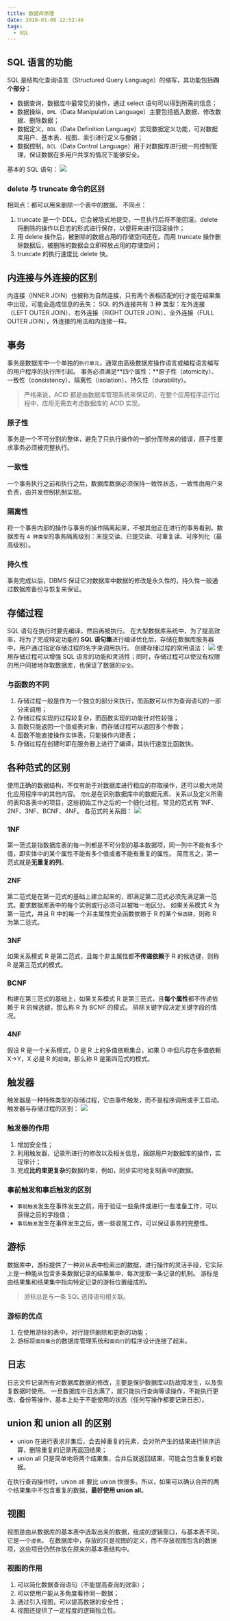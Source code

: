 ```yaml
---
title: 数据库原理
date: 2018-01-08 22:52:46
tags:
  - SQL
---
```

## SQL 语言的功能
SQL 是结构化查询语言（Structured Query Language）的缩写，其功能包括**四个部分：**
* 数据查询，数据库中最常见的操作，通过 select 语句可以得到所需的信息；
* 数据操纵，`DML`（Data Manipulation Language）主要包括插入数据、修改数据、删除数据；
* 数据定义，`DDL`（Data Definition Language）实现数据定义功能，可对数据库用户、基本表、视图、索引进行定义与撤销；
* 数据控制，`DCL`（Data Control Language）用于对数据库进行统一的控制管理，保证数据在多用户共享的情况下能够安全。

基本的 SQL 语句：
![](https://raw.githubusercontent.com/was48i/mPOST/master/msbd/5_1.jpg)
<!--more-->
### delete 与 truncate 命令的区别
相同点：都可以用来删除一个表中的数据。
不同点：
1. truncate 是一个 DDL，它会被隐式地提交，一旦执行后将不能回滚。delete 将删除的操作以日志的形式进行保存，以便将来进行回滚操作；
2. 用 delete 操作后，被删除的数据占用的存储空间还在。而用 truncate 操作删除数据后，被删除的数据会立即释放占用的存储空间；
3. truncate 的执行速度比 delete 快。

## 内连接与外连接的区别
内连接（INNER JOIN）也被称为自然连接，只有两个表相匹配的行才能在结果集中出现，可能会造成信息的丢失；
SQL 的外连接共有 3 种 类型：左外连接（LEFT OUTER JOIN）、右外连接（RIGHT OUTER JOIN）、全外连接（FULL OUTER JOIN），外连接的用法和内连接一样。
## 事务
事务是数据库中一个单独的`执行单元`，通常由高级数据库操作语言或编程语言编写的用户程序的执行所引起。
事务必须满足**四个属性：**原子性（atomicity）、一致性（consistency）、隔离性（isolation）、持久性（durability）。
> 严格来说，ACID 都是由数据库管理系统来保证的，在整个应用程序运行过程中，应用无需去考虑数据库的 ACID 实现。

### 原子性
事务是一个不可分割的整体，避免了只执行操作的一部分而带来的错误，原子性要求事务必须被完整执行。
### 一致性
一个事务执行之前和执行之后，数据库数据必须保持一致性状态，一致性由用户来负责，由并发控制机制实现。
### 隔离性
将一个事务内部的操作与事务的操作隔离起来，不被其他正在进行的事务看到。数据库有 `4 种类型`的事务隔离级别：未提交读、已提交读、可重复读、可序列化（最高级别）。
### 持久性
事务完成以后，DBMS 保证它对数据库中数据的修改是永久性的，持久性一般通过数据库备份与恢复来保证。
## 存储过程
SQL 语句在执行时要先编译，然后再被执行。
在大型数据库系统中，为了提高效率，将为了完成特定功能的 **SQL 语句集**进行编译优化后，存储在数据库服务器中，用户通过指定存储过程的名字来调用执行。
创建存储过程的常用语法：
![](https://raw.githubusercontent.com/was48i/mPOST/master/msbd/5_2.jpg)
使用存储过程可以增强 SQL 语言的功能和灵活性；同时，存储过程可以使没有权限的用户间接地存取数据库，也保证了数据的`安全`。
### 与函数的不同
1. 存储过程一般是作为一个独立的部分来执行，而函数可以作为查询语句的一部分来调用；
2. 存储过程实现的过程较复杂，而函数实现的功能针对性较强；
3. 函数只能返回一个值或表对象，而存储过程可以返回多个参数；
4. 函数不能直接操作实体表，只能操作内建表；
5. 存储过程在创建时即在服务器上进行了编译，其执行速度比函数快。

## 各种范式的区别
使用正确的数据结构，不仅有助于对数据库进行相应的存取操作，还可以极大地简化应用程序中的其他内容。
`范化`是在识别数据库中的数据元素、关系以及定义所需的表和各表中的项目，这些初始工作之后的一个细化过程。常见的范式有 1NF、2NF、3NF、BCNF、4NF。
各范式的关系图：
![](https://raw.githubusercontent.com/was48i/mPOST/master/msbd/5_3.png)
### 1NF
第一范式是指数据库表的每一列都是不可分割的基本数据项，同一列中不能有多个值，即实体中的某个属性不能有多个值或者不能有重复的属性。
简而言之，第一范式就是**无重复的列**。
### 2NF
第二范式是在第一范式的基础上建立起来的，即满足第二范式必须先满足第一范式。要求数据库表中的每个实例或行必须可以被唯一地区分。
如果关系模式 R 为第一范式，并且 R 中的每一个非主属性完全函数依赖于 R 的某个`候选键`，则称 R 为第二范式。
### 3NF
如果关系模式 R 是第二范式，且每个非主属性都**不传递依赖**于 R 的候选键，则称 R 是第三范式的模式。
### BCNF
构建在第三范式的基础上，如果关系模式 R 是第三范式，且**每个属性**都不传递依赖于 R 的候选键，那么称 R 为 BCNF 的模式。
排除关键字段决定关键字段的情况。
### 4NF
假设 R 是一个关系模式，D 是 R 上的多值依赖集合，如果 D 中但凡存在多值依赖 X→Y，X 必是 R 的`超键`，那么称 R 是第四范式的模式。
## 触发器
触发器是一种特殊类型的存储过程，它由事件触发，而不是程序调用或手工启动。
触发器与存储过程的区别：
![](https://raw.githubusercontent.com/was48i/mPOST/master/msbd/5_4.jpg)
### 触发器的作用
1. 增加安全性；
2. 利用触发器，记录所进行的修改以及相关信息，跟踪用户对数据库的操作，实现审计；
3. 完成**比约束更复杂**的数据约束，例如，同步实时地复制表中的数据。

### 事前触发和事后触发的区别
* `事前触发`发生在事件发生之前，用于验证一些条件或进行一些准备工作，可以获得之前的字段值；
* `事后触发`发生在事件发生之后，做一些收尾工作，可以保证事务的完整性。

## 游标
数据库中，游标提供了一种对从表中检索出的数据，进行操作的灵活手段，它实际上是一种能从包含多条数据记录的结果集中，每次提取一条记录的机制。
游标是由结果集和结果集中指向特定记录的游标位置组成的。
> 游标总是与一条 SQL 选择语句相关联。

### 游标的优点
1. 在使用游标的表中，对行提供删除和更新的功能；
2. 游标将`面向集合`的数据库管理系统和`面向行`的程序设计连接了起来。

## 日志
日志文件记录所有对数据库数据的修改，主要是保护数据库以防故障发生，以及恢复数据时使用。
一旦数据库中日志满了，就只能执行查询等读操作，不能执行更改、备份等操作，基本上处于不能使用的状态（任何写操作都要记录日志）。
## union 和 union all 的区别
* union 在进行表求并集后，会去掉重复的元素，会对所产生的结果进行排序运算，删除重复的记录再返回结果；
* union all 只是简单地将两个结果集，合并后就返回结果，可能会包含重复的数据。

在执行查询操作时，union all 要比 union 快很多。所以，如果可以确认合并的两个结果集中不包含重复的数据，**最好使用 union all**。
## 视图
视图是由从数据库的基本表中选取出来的数据，组成的逻辑窗口，与基本表不同，它是一个`虚表`。
在数据库中，存放的只是视图的定义，而不存放视图包含的数据项，这些项目仍然存放在原来的基本表结构中。
### 视图的作用
1. 可以简化数据查询语句（不能提高查询的效率）；
2. 可以使用户能从多角度看待同一数据；
3. 通过引入视图，可以提高数据的安全性；
4. 视图还提供了一定程度的逻辑独立性。
